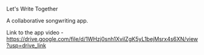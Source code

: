 Let's Write Together

A collaborative songwriting app.

Link to the app video - https://drive.google.com/file/d/1WHzj0snh1XvilZgK5yL1bejMsrx4s6XN/view?usp=drive_link
